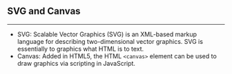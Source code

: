 ## SVG and Canvas
----

- SVG: Scalable Vector Graphics (SVG) is an XML-based markup language for describing two-dimensional vector graphics. SVG is essentially to graphics what HTML is to text.
- Canvas: Added in HTML5, the HTML `<canvas>` element can be used to draw graphics via scripting in JavaScript.
